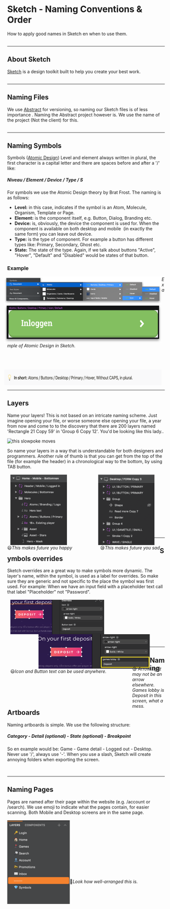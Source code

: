 <script>
    (function(h,o,t,j,a,r){
        h.hj=h.hj||function(){(h.hj.q=h.hj.q||[]).push(arguments)};
        h._hjSettings={hjid:1610604,hjsv:6};
        a=o.getElementsByTagName('head')[0];
        r=o.createElement('script');r.async=1;
        r.src=t+h._hjSettings.hjid+j+h._hjSettings.hjsv;
        a.appendChild(r);
    })(window,document,'https://static.hotjar.com/c/hotjar-','.js?sv=');
</script>
<br><br>

# Sketch - Naming Conventions & Order
How to apply good names in Sketch en when to use them.
<br><br>

 ***


## About Sketch
[Sketch](https://www.sketch.com/) is a design toolkit built to help you create your best work.
<br><br>

 ***



## Naming Files
We use [Abstract](abstract.md) for versioning, so naming our Sketch files is of less importance
. Naming the Abstract project however
 is. We use the name of the project (Not the client) for this. 
 <br><br>
 
 
 ***
 
 
 
## Naming Symbols
Symbols ([Atomic Design](https://bradfrost.com/blog/post/atomic-web-design/)) Level and element always written in plural, the first character is a capital letter and
 there are spaces before and after a '/' like:
 
 ##### **Niveau / Element / Device / Type / S**

For symbols we use the Atomic Design theory by Brat Frost. The naming is as follows:

- **Level:** in this case, indicates if the symbol is an Atom, Molecule, Organism, Template or Page.  
- **Element:** is the component itself, e.g. Button, Dialog, Branding etc.  
- **Device:** is, obviously, the device the component is used for. When the component is available on both desktop and mobile  (in exactly the same form) you can leave out device. 
- **Type:** is the type of component. For example a button has different types like: Primary, Secondary, Ghost etc.  
- **State:** The state of the type. Again, if we talk about buttons "Active", "Hover", "Default" and "Disabled" would be states of that button.

### Example
 <img src="_images/Symbols-atomicdesign.png"
 alt="Example Atomic Design" style="float: left; margin-left: -10px;" />
 
 <img src="_images/atom-button.png" 
 alt="Example Atomic Design" style="float: left; height:125px; margin-left: -10px;" />

*Example of Atomic Design in Sketch.*
 <br><br><br><br><br>
  <img src="_images/Atomic-design.png" alt="Rename It Plugin" style="float: left; margin-left: -10px; height: 50px;" />
 <br><br><br>
 ***
 
 
 ## Layers
 Name your layers! This is not based on an intricate naming scheme. Just imagine opening your file, or worse someone
 else opening your file, a year from now and come to to the discovery that there are 200 layers named 'Rectangle 21
 Copy 59' in 'Group 6 Copy 12'. You'd be looking like this lady..
 
 <img src="https://media.giphy.com/media/10PcMWwtZSYk2k/giphy.gif" alt="this slowpoke moves"  width=450/>
 
 So name your layers in a way that is understandable for both designers and
 programmers. Another rule of thumb is that you can get from the top of the file (for example the header) in a
 chronological way to the bottom, by using TAB button.
 <br> <br>
 <img src="_images/guidelines/naming-layers-1.png" alt="Abstract - Branches" 
 alt="Example Atomic Design" style="float: left; height:225px; margin-left:10px;" /> 
 <img src="_images/guidelines/naming-layers-2.png" alt="Abstract - Branches" 
 alt="Example Atomic Design" style="float: left; height:225px; margin-left:100px;"/> 
 <br><br><br> <br><br><br> <br><br><br>
 <span style="float:left;"> 😃*This makes future you happy*</span>       <span style="float:left; margin-left:90px
 ;"> 😪*This makes future you sad*</span>
 <br><br>
  ***
 
  ## Symbols overrides
Sketch overrides are a great way to make symbols more dynamic. The layer's name, within  the symbol, is used as a
label for overrides. So make sure they are generic and not specific to the place the symbol was first used. For
example: When we have an input field with a placeholder text call that label "Placeholder" not "Password".
 <br> <br>
 <img src="_images/overrides.png" alt="Abstract - Branches" 
 alt="Example Atomic Design" style="float: left; height:110px; margin-left:10px;" /> 
 <img src="_images/overrides-wrong.png" alt="Abstract - Branches" 
 alt="Example Atomic Design" style="float: left; height:110px; margin-left:100px;"/> 
 <br><br><br> <br><br>
 <span style="float:left; margin-left:10px;"> 😃*Icon and Button text can be used anywhere.*</span>       
 <span style="float:right; margin-left:400px; margin-top:-25px;"> 😪 *Arrow right may not be an arrow elsewhere. Games
  lobby is
  Deposit in this screen, what a mess.* </span>
<br><br>
***

  ## Naming Artboards
Naming artboards is simple. We use the following structure:

 ##### **Category - Detail (optional) - State (optional) - Breakpoint**
 
So en example would be: Game - Game detail - Logged out - Desktop. Never use '/', always use '-'. When you use a
slash, Sketch will create annoying folders when exporting the screen. 
 
<br>

***
 
   ## Naming Pages
Pages are named after their page within the website (e.g. /account or /search). We use emoji to indicate what the
pages contain, for easier scanning. Both Mobile and Desktop screens are in the same page. 
<br><br>
 <img src="_images/pages.png" alt="Sketch - Pages" alt="Example Atomic Design" style="float: left; width:200px;" />
 <br><br><br><br><br><br><br><br><br><br><br>
 <span style="float:left;"> 🥰*Look how well-arranged this is.*</span> 


  
  
    
 